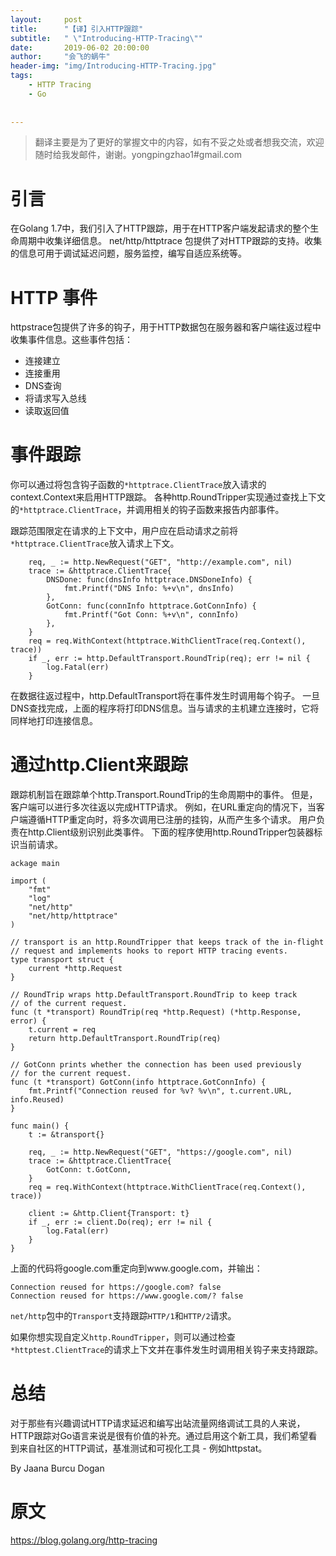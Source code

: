 ```yaml
---
layout:     post
title:      "【译】引入HTTP跟踪"
subtitle:   " \"Introducing-HTTP-Tracing\""
date:       2019-06-02 20:00:00
author:     "会飞的蜗牛"
header-img: "img/Introducing-HTTP-Tracing.jpg"
tags:
    - HTTP Tracing
    - Go
    
    
---
```


> 翻译主要是为了更好的掌握文中的内容，如有不妥之处或者想我交流，欢迎随时给我发邮件，谢谢。yongpingzhao1#gmail.com


# 引言
在Golang 1.7中，我们引入了HTTP跟踪，用于在HTTP客户端发起请求的整个生命周期中收集详细信息。 net/http/httptrace 包提供了对HTTP跟踪的支持。收集的信息可用于调试延迟问题，服务监控，编写自适应系统等。


# HTTP 事件
httpstrace包提供了许多的钩子，用于HTTP数据包在服务器和客户端往返过程中收集事件信息。这些事件包括：

- 连接建立
- 连接重用
- DNS查询
- 将请求写入总线
- 读取返回值

# 事件跟踪
你可以通过将包含钩子函数的`*httptrace.ClientTrace`放入请求的context.Context来启用HTTP跟踪。 各种http.RoundTripper实现通过查找上下文的`*httptrace.ClientTrace`，并调用相关的钩子函数来报告内部事件。

跟踪范围限定在请求的上下文中，用户应在启动请求之前将`*httptrace.ClientTrace`放入请求上下文。

```
    req, _ := http.NewRequest("GET", "http://example.com", nil)
    trace := &httptrace.ClientTrace{
        DNSDone: func(dnsInfo httptrace.DNSDoneInfo) {
            fmt.Printf("DNS Info: %+v\n", dnsInfo)
        },
        GotConn: func(connInfo httptrace.GotConnInfo) {
            fmt.Printf("Got Conn: %+v\n", connInfo)
        },
    }
    req = req.WithContext(httptrace.WithClientTrace(req.Context(), trace))
    if _, err := http.DefaultTransport.RoundTrip(req); err != nil {
        log.Fatal(err)
    }
```
在数据往返过程中，http.DefaultTransport将在事件发生时调用每个钩子。 一旦DNS查找完成，上面的程序将打印DNS信息。当与请求的主机建立连接时，它将同样地打印连接信息。

# 通过http.Client来跟踪
跟踪机制旨在跟踪单个http.Transport.RoundTrip的生命周期中的事件。 但是，客户端可以进行多次往返以完成HTTP请求。 例如，在URL重定向的情况下，当客户端遵循HTTP重定向时，将多次调用已注册的挂钩，从而产生多个请求。 用户负责在http.Client级别识别此类事件。 下面的程序使用http.RoundTripper包装器标识当前请求。

```
ackage main

import (
    "fmt"
    "log"
    "net/http"
    "net/http/httptrace"
)

// transport is an http.RoundTripper that keeps track of the in-flight
// request and implements hooks to report HTTP tracing events.
type transport struct {
    current *http.Request
}

// RoundTrip wraps http.DefaultTransport.RoundTrip to keep track
// of the current request.
func (t *transport) RoundTrip(req *http.Request) (*http.Response, error) {
    t.current = req
    return http.DefaultTransport.RoundTrip(req)
}

// GotConn prints whether the connection has been used previously
// for the current request.
func (t *transport) GotConn(info httptrace.GotConnInfo) {
    fmt.Printf("Connection reused for %v? %v\n", t.current.URL, info.Reused)
}

func main() {
    t := &transport{}

    req, _ := http.NewRequest("GET", "https://google.com", nil)
    trace := &httptrace.ClientTrace{
        GotConn: t.GotConn,
    }
    req = req.WithContext(httptrace.WithClientTrace(req.Context(), trace))

    client := &http.Client{Transport: t}
    if _, err := client.Do(req); err != nil {
        log.Fatal(err)
    }
}

```

上面的代码将google.com重定向到www.google.com，并输出：

```
Connection reused for https://google.com? false
Connection reused for https://www.google.com/? false
```

`net/http`包中的`Transport`支持跟踪`HTTP/1`和`HTTP/2`请求。

如果你想实现自定义`http.RoundTripper`，则可以通过检查`*httptest.ClientTrace`的请求上下文并在事件发生时调用相关钩子来支持跟踪。

# 总结
对于那些有兴趣调试HTTP请求延迟和编写出站流量网络调试工具的人来说，HTTP跟踪对Go语言来说是很有价值的补充。通过启用这个新工具，我们希望看到来自社区的HTTP调试，基准测试和可视化工具 - 例如httpstat。

By Jaana Burcu Dogan

# 原文
<https://blog.golang.org/http-tracing>